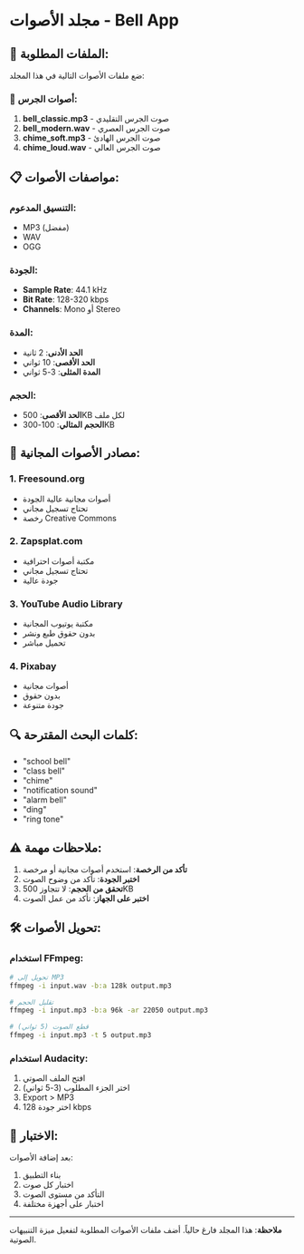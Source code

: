 # مجلد الأصوات - Bell App

## 📁 الملفات المطلوبة:

ضع ملفات الأصوات التالية في هذا المجلد:

### 🔔 أصوات الجرس:
1. **bell_classic.mp3** - صوت الجرس التقليدي
2. **bell_modern.wav** - صوت الجرس العصري  
3. **chime_soft.mp3** - صوت الجرس الهادئ
4. **chime_loud.wav** - صوت الجرس العالي

## 📋 مواصفات الأصوات:

### التنسيق المدعوم:
- MP3 (مفضل)
- WAV
- OGG

### الجودة:
- **Sample Rate**: 44.1 kHz
- **Bit Rate**: 128-320 kbps
- **Channels**: Mono أو Stereo

### المدة:
- **الحد الأدنى**: 2 ثانية
- **الحد الأقصى**: 10 ثواني
- **المدة المثلى**: 3-5 ثواني

### الحجم:
- **الحد الأقصى**: 500KB لكل ملف
- **الحجم المثالي**: 100-300KB

## 🎵 مصادر الأصوات المجانية:

### 1. Freesound.org
- أصوات مجانية عالية الجودة
- تحتاج تسجيل مجاني
- رخصة Creative Commons

### 2. Zapsplat.com
- مكتبة أصوات احترافية
- تحتاج تسجيل مجاني
- جودة عالية

### 3. YouTube Audio Library
- مكتبة يوتيوب المجانية
- بدون حقوق طبع ونشر
- تحميل مباشر

### 4. Pixabay
- أصوات مجانية
- بدون حقوق
- جودة متنوعة

## 🔍 كلمات البحث المقترحة:

- "school bell"
- "class bell"
- "chime"
- "notification sound"
- "alarm bell"
- "ding"
- "ring tone"

## ⚠️ ملاحظات مهمة:

1. **تأكد من الرخصة**: استخدم أصوات مجانية أو مرخصة
2. **اختبر الجودة**: تأكد من وضوح الصوت
3. **تحقق من الحجم**: لا تتجاوز 500KB
4. **اختبر على الجهاز**: تأكد من عمل الصوت

## 🛠️ تحويل الأصوات:

### استخدام FFmpeg:
```bash
# تحويل إلى MP3
ffmpeg -i input.wav -b:a 128k output.mp3

# تقليل الحجم
ffmpeg -i input.mp3 -b:a 96k -ar 22050 output.mp3

# قطع الصوت (5 ثواني)
ffmpeg -i input.mp3 -t 5 output.mp3
```

### استخدام Audacity:
1. افتح الملف الصوتي
2. اختر الجزء المطلوب (3-5 ثواني)
3. Export > MP3
4. اختر جودة 128 kbps

## 📱 الاختبار:

بعد إضافة الأصوات:
1. بناء التطبيق
2. اختبار كل صوت
3. التأكد من مستوى الصوت
4. اختبار على أجهزة مختلفة

---

**ملاحظة**: هذا المجلد فارغ حالياً. أضف ملفات الأصوات المطلوبة لتفعيل ميزة التنبيهات الصوتية.

